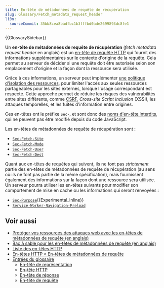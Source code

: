 ```yaml
---
title: En-tête de métadonnées de requête de récupération
slug: Glossary/Fetch_metadata_request_header
l10n:
  sourceCommit: 35bb8cea8badfbc1b3fffbd0ade2699893dc8fe1
---
```


{{GlossarySidebar}}

Un **en-tête de métadonnées de requête de récupération** (<i lang="en">fetch metadata request header</i> en anglais) est un [en-tête de requête HTTP](/fr/docs/Glossary/Request_header) qui fournit des informations supplémentaires sur le contexte d'origine de la requête. Cela permet au serveur de décider si une requête doit être autorisée selon son emplacement d'origine et la façon dont la ressource sera utilisée.

Grâce à ces informations, un serveur peut implémenter [une politique d'isolation des ressources](/fr/docs/Glossary/Resource_isolation_policy), pour limiter l'accès aux seules ressources partageables pour les sites externes, lorsque l'usage correspondant est respecté. Cette approche permet de réduire les risques des vulnérabilités entre sites différents, comme [CSRF](/fr/docs/Glossary/CSRF), <i lang="en">Cross-site Script Inclusion</i> (XSSI), les attaques temporelles, et les fuites d'information entre origines.

Ces en-têtes ont le préfixe `Sec-`, et sont donc des [noms d'en-tête interdits](/fr/docs/Glossary/Forbidden_request_header), qui ne peuvent pas être modifié depuis du code JavaScript.

Les en-têtes de métadonnées de requête de récupération sont&nbsp;:

- [`Sec-Fetch-Site`](/fr/docs/Web/HTTP/Headers/Sec-Fetch-Site)
- [`Sec-Fetch-Mode`](/fr/docs/Web/HTTP/Headers/Sec-Fetch-Mode)
- [`Sec-Fetch-User`](/fr/docs/Web/HTTP/Headers/Sec-Fetch-User)
- [`Sec-Fetch-Dest`](/fr/docs/Web/HTTP/Headers/Sec-Fetch-Dest)

Quant aux en-têtes de requêtes qui suivent, ils ne font pas _strictement_ partie des en-têtes de métadonnées de requête de récupération (au sens où ils ne font pas partie de la même spécification), mais fournissent également des informations sur la façon dont une ressource sera utilisée. Un serveur pourra utiliser les en-têtes suivants pour modifier son comportement de mise en cache ou les informations qui seront renvoyées&nbsp;:

- [`Sec-Purpose`](/fr/docs/Web/HTTP/Headers/Sec-Purpose){{Experimental_Inline}}
- [`Service-Worker-Navigation-Preload`](/fr/docs/Web/HTTP/Headers/Service-Worker-Navigation-Preload)

## Voir aussi

- [Protéger vos ressources des attaques web avec les en-têtes de métadonnées de requête (en anglais)](https://web.dev/articles/fetch-metadata)
- [Bac à sable pour les en-têtes de métadonnées de requête (en anglais)](https://secmetadata.appspot.com/)
- [Liste des en-têtes HTTP](/fr/docs/Web/HTTP/Reference/Headers)
- [En-têtes HTTP > En-têtes de métadonnées de requête](/fr/docs/Web/HTTP/Reference/Headers#en-têtes_de_requêtes_de_métadonnées)
- [Entrées du glossaire](/fr/docs/Glossary)
  - [En-tête de représentation](/fr/docs/Glossary/Representation_header)
  - [En-tête HTTP](/fr/docs/Glossary/HTTP_header)
  - [En-tête de réponse](/fr/docs/Glossary/Response_header)
  - [En-tête de requête](/fr/docs/Glossary/Request_header)
